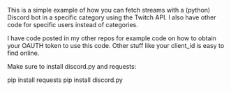 
This is a simple example of how you can fetch streams with a (python) Discord bot in a specific category using the Twitch API. I also have other code for specific users instead of categories.

I have code posted in my other repos for example code on how to obtain your OAUTH token to use this code. Other stuff like your client_id is easy to find online. 

Make sure to install discord.py and requests:

pip install requests
pip install discord.py
